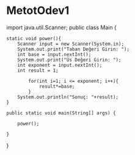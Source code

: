 # MetotOdev1

import java.util.Scanner;
public class Main {

    static void power(){
        Scanner input = new Scanner(System.in);
        System.out.print("Taban Değeri Girin: ");
        int base = input.nextInt();
        System.out.print("Üs Değeri Girin: ");
        int exponent = input.nextInt();
        int result = 1;

            for(int i=1; i <= exponent; i++){
                result*=base;
            }
        System.out.println("Sonuç: "+result);
    }

    public static void main(String[] args) {

        power();

    }
}
